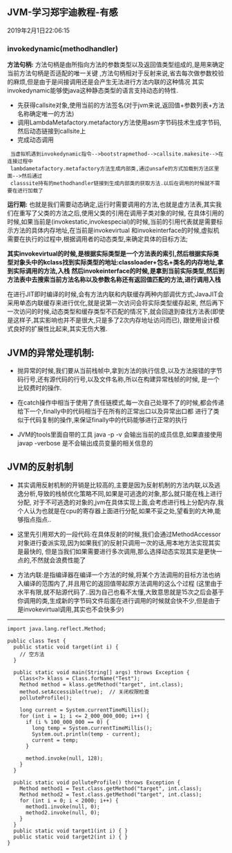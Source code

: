 JVM-学习郑宇迪教程-有感  
---
2019年2月1日22:06:15

### invokedynamic(methodhandler)

**方法句柄:**
方法句柄是由所指向方法的参数类型以及返回值类型组成的,是用来确定当前方法句柄是否适配的唯一关键
,方法句柄相对于反射来说,省去每次做参数校验的麻烦,但是由于是间接调用还是会产生无法进行方法内联的这种情况
其实invokedynamic能够使java这种静态类型的语言支持动态的特性.
- 先获得callsite对象,使用当前的方法签名(对于jvm来说,返回值+参数列表+方法名称确定唯一的方法)
- 调用LambdaMetafactory.metafactory方法使用asm字节码技术生成字节码,然后动态链接到callsite上
- 完成动态调用
```
 当虚拟机遇到invokedynamic指令-->bootstrapmethod-->callsite.makesite-->在连接过程中
 lambdametafactory.metafactory方法生成内部类,通过unsafe的方式加载到方法区里面-->然后通过
 classsite持有的methodhandler链接到生成内部类的获取方法.以后在调用的时候就不需要在进行加载了
```  

**运行期:**
也就是我们需要动态确定,运行时需要调用的方法,也就是虚方法表,其实我们在重写了父类的方法之后,使用父类的引用在调用子类对象的时候,
在具体引用的时候,如果当前是(invokestatic,invokespecial)的时候,当前的引用代表就是需要标示方法的具体内存地址,在当前是invokevirtual
和invokeinterface的时候,虚拟机需要在执行的过程中,根据调用者的动态类型,来确定具体的目标方法;

**其实invokevirtual的时候,是根据实际类型是一个方法表的索引,然后根据实际类型对象头中的kclass找到实际类型的地址:classloader+包名+类名的内存地址,拿到实际调用的方法,入栈**
**然后invokeinterface的时候,是拿到当前实际类型,然后到方法表中去搜索当前方法名称以及参数名称还有返回值匹配的方法,进行调用入栈**

在进行JIT即时编译的时候,会有方法内联和内联缓存两种内部调优方式;JavaJIT会采用单态内联缓存来进行优化,就是说第一次访问会将实际类型缓存起来,
然后再下一次访问的时候,动态类型和缓存类型不匹配的情况下,就会回退到查找方法表(即使是这样子,其实影响也并不是很大,只是多了2次内存地址访问而已),
跟使用设计模式良好的扩展性比起来,其实无伤大雅.

## JVM的异常处理机制:

- 抛异常的时候,我们要从当前栈帧中,拿到方法的执行信息,以及方法报错的字节码行号,还有源代码的行号,以及文件名称,所以在构建异常栈帧的时候,
是一个比较费时的操作.

- 在catch操作中相当于使用了责任链模式,每一次自己处理不了的时候,都会传递给下一个,finally中的代码相当于在所有的正常出口以及异常出口都
进行了类似于代码复制的操作,来保证finally中的代码能够进行正常的执行


- JVM的tools里面自带的工具 java -p -v 会输出当前的成员信息,如果直接使用javap -verbose 是不会输出成员变量的相关信息的

## JVM的反射机制

- 其实调用反射机制的开销是比较高的,主要是因为反射机制的方法内联,以及逃逸分析,导致的栈帧优化策略不同,如果是可逃逸的对象,那么就只能在栈上进行分配,
对于不可逃逸的对象的,jvm在具体实现上面,会考虑进行栈上分配内存,我个人认为也就是在cpu的寄存器上面进行分配,如果不妥之处,望看到的大神,能够指点指点..

- 这里先引用郑大的一段代码:在具体反射的时候,我们会通过MethodAccessor对象进行委派实现,因为如果我们的反射只调用一次的话,用本地方法实现其实是最快的,
但是当我们如果需要进行多次调用,那么选择动态实现其实是更快一点的,不然就会浪费性能了

* 方法内联:是指编译器在编译一个方法的时候,将某个方法调用的目标方法也纳入编译的范围内了,并且用它的返回值带起原方法调用的这么个过程
(这里由于水平有限,就不贴源代码了..因为自己也看不太懂,大致意思就是15次之后会基于你调用的类,生成新的字节码文件后面在进行调用的时候就会快不少,但是由于是invokevirtual调用,其实也不会快多少)
---
```
import java.lang.reflect.Method;
 
public class Test {
  public static void target(int i) {
    // 空方法
  }
 
  public static void main(String[] args) throws Exception {
    Class<?> klass = Class.forName("Test");
    Method method = klass.getMethod("target", int.class);
    method.setAccessible(true);  // 关闭权限检查
    polluteProfile();
 
    long current = System.currentTimeMillis();
    for (int i = 1; i <= 2_000_000_000; i++) {
      if (i % 100_000_000 == 0) {
        long temp = System.currentTimeMillis();
        System.out.println(temp - current);
        current = temp;
      }
 
      method.invoke(null, 128);
    }
  }
 
  public static void polluteProfile() throws Exception {
    Method method1 = Test.class.getMethod("target", int.class);
    Method method2 = Test.class.getMethod("target", int.class);
    for (int i = 0; i < 2000; i++) {
      method1.invoke(null, 0);
      method2.invoke(null, 0);
    }
  }
  public static void target1(int i) { }
  public static void target2(int i) { }
}
```  
